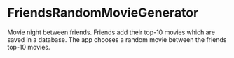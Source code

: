 # FriendsRandomMovieGenerator
Movie night between friends. Friends add their top-10 movies which are saved in a database. The app chooses a random movie between the friends top-10 movies. 
